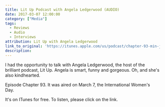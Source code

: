 ```yaml
---
title: Lit Up Podcast with Angela Ledgerwood (AUDIO)
date: 2017-03-07 12:00:00
category: ["Media"]
tags:
  - Reviews
  - Audio
  - Interviews
attribution: Lit Up with Angela Ledgerwood
link_to_original: 'https://itunes.apple.com/us/podcast/chapter-93-min-jin-lee-on-history-korean-families-in/id981340531?i=1000382325203&mt=2'
description:
---
```



I had the opportunity to talk with Angela Ledgerwood, the host of the brilliant podcast, Lit Up. Angela is smart, funny and gorgeous. Oh, and she's also kindhearted.&nbsp;

Episode Chapter 93. It was aired on March 7, the International Women's Day.&nbsp;

It's on ITunes for free. To listen, please click on the link.&nbsp;